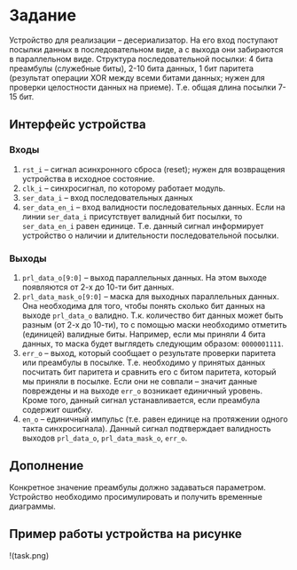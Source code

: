 # Задание
Устройство для реализации – десериализатор. 
На его вход поступают посылки данных в последовательном виде, а с выхода они забираются в параллельном виде. 
Структура последовательной посылки: 4 бита преамбулы (служебные биты), 2-10 бита данных, 1 бит паритета 
(результат операции XOR между всеми битами данных; нужен для проверки целостности данных на приеме). 
Т.е. общая длина посылки 7-15 бит.

## Интерфейс устройства
### Входы
1. `rst_i` – сигнал асинхронного сброса (reset); нужен для возвращения устройства в исходное состояние.
2. `clk_i` – синхросигнал, по которому работает модуль.
3. `ser_data_i` – вход последовательных данных
4. `ser_data_en_i` – вход валидности последовательных данных. Если на линии `ser_data_i` присутствует валидный бит посылки, то `ser_data_en_i` равен единице. Т.е. данный сигнал информирует устройство о наличии и длительности последовательной посылки.

### Выходы
1. `prl_data_o[9:0]` – выход параллельных данных. На этом выходе появляются от 2-х до 10-ти бит данных.
2. `prl_data_mask_o[9:0]` – маска для выходных параллельных данных. Она необходима для того, чтобы понять сколько бит данных на выходе `prl_data_o` валидно. Т.к. количество  бит данных может быть разным (от 2-х до 10-ти), то с помощью маски необходимо отметить (единицей) валидные биты. Например, если мы приняли 4 бита данных, то маска будет выглядеть следующим образом: `0000001111`.
3. `err_o` – выход, который сообщает о результате проверки паритета или преамбулы в посылке. Т.е. необходимо у принятых данных посчитать бит паритета и сравнить его с битом паритета, который мы приняли в посылке. Если они не совпали – значит данные повреждены и на выходе `err_o` возникает единичный уровень. Кроме того, данный сигнал устанавливается, если преамбула содержит ошибку.
4. `en_o` – единичный импульс (т.е. равен единице на протяжении одного такта синхросигнала). Данный сигнал подтверждает валидность выходов `prl_data_o`, `prl_data_mask_o`, `err_o`.

## Дополнение
Конкретное значение преамбулы должно задаваться параметром. 
Устройство необходимо просимулировать и получить временные диаграммы. 

## Пример работы устройства на рисунке
!(task.png)
